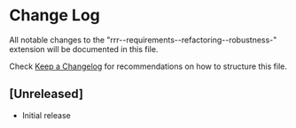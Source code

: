 # Change Log

All notable changes to the "rrr--requirements--refactoring--robustness-" extension will be documented in this file.

Check [Keep a Changelog](http://keepachangelog.com/) for recommendations on how to structure this file.

## [Unreleased]

- Initial release
